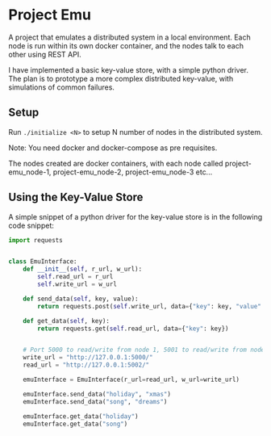 # Project Emu

A project that emulates a distributed system in a local environment. Each node is run within its own docker container, and the nodes talk to each other using REST API.

I have implemented a basic key-value store, with a simple python driver. The plan is to prototype a more complex distributed key-value, with simulations of common failures.

## Setup

Run ```./initialize <N>``` to setup N number of nodes in the distributed system.

Note: You need docker and docker-compose as pre requisites.

The nodes created are docker containers, with each node called project-emu_node-1, project-emu_node-2, project-emu_node-3 etc...

## Using the Key-Value Store

A simple snippet of a python driver for the key-value store is in the following code snippet:
```python
import requests


class EmuInterface:
    def __init__(self, r_url, w_url):
        self.read_url = r_url
        self.write_url = w_url

    def send_data(self, key, value):
        return requests.post(self.write_url, data={"key": key, "value": value})

    def get_data(self, key):
        return requests.get(self.read_url, data={"key": key})


    # Port 5000 to read/write from node 1, 5001 to read/write from node 2, etc.
    write_url = "http://127.0.0.1:5000/"
    read_url = "http://127.0.0.1:5002/"

    emuInterface = EmuInterface(r_url=read_url, w_url=write_url)

    emuInterface.send_data("holiday", "xmas")
    emuInterface.send_data("song", "dreams")

    emuInterface.get_data("holiday")
    emuInterface.get_data("song")
```
